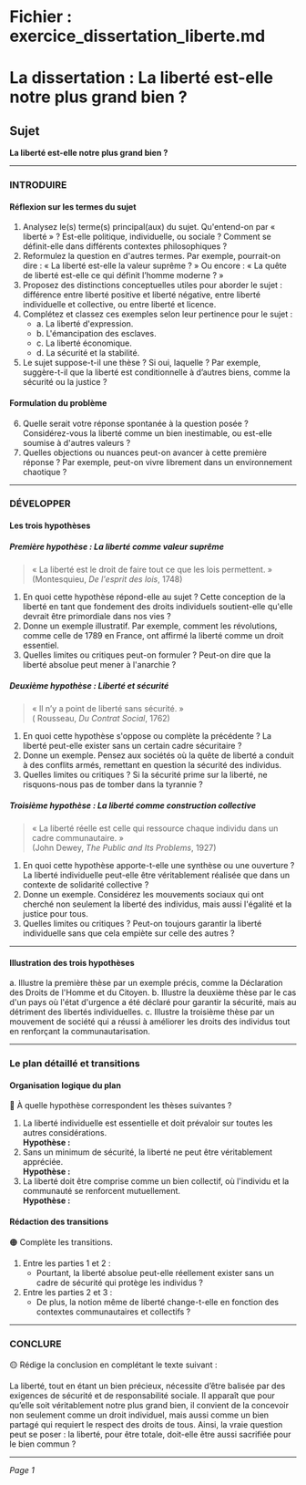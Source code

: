 # Fichier : exercice_dissertation_liberte.md

# La dissertation : La liberté est-elle notre plus grand bien ?

## Sujet
**La liberté est-elle notre plus grand bien ?**

---

### INTRODUIRE

#### Réflexion sur les termes du sujet

1. Analysez le(s) terme(s) principal(aux) du sujet. Qu'entend-on par « liberté » ? Est-elle politique, individuelle, ou sociale ? Comment se définit-elle dans différents contextes philosophiques ?
2. Reformulez la question en d'autres termes. Par exemple, pourrait-on dire : « La liberté est-elle la valeur suprême ? » Ou encore : « La quête de liberté est-elle ce qui définit l’homme moderne ? »
3. Proposez des distinctions conceptuelles utiles pour aborder le sujet : différence entre liberté positive et liberté négative, entre liberté individuelle et collective, ou entre liberté et licence.
4. Complétez et classez ces exemples selon leur pertinence pour le sujet :
   - a. La liberté d'expression.
   - b. L'émancipation des esclaves.
   - c. La liberté économique.
   - d. La sécurité et la stabilité.
5. Le sujet suppose-t-il une thèse ? Si oui, laquelle ? Par exemple, suggère-t-il que la liberté est conditionnelle à d’autres biens, comme la sécurité ou la justice ?

#### Formulation du problème

6. Quelle serait votre réponse spontanée à la question posée ? Considérez-vous la liberté comme un bien inestimable, ou est-elle soumise à d'autres valeurs ?
7. Quelles objections ou nuances peut-on avancer à cette première réponse ? Par exemple, peut-on vivre librement dans un environnement chaotique ?

---

### DÉVELOPPER

#### Les trois hypothèses

##### Première hypothèse : La liberté comme valeur suprême

> « La liberté est le droit de faire tout ce que les lois permettent. »  
> (Montesquieu, *De l'esprit des lois*, 1748)

1. En quoi cette hypothèse répond-elle au sujet ? Cette conception de la liberté en tant que fondement des droits individuels soutient-elle qu'elle devrait être primordiale dans nos vies ?
2. Donne un exemple illustratif. Par exemple, comment les révolutions, comme celle de 1789 en France, ont affirmé la liberté comme un droit essentiel.
3. Quelles limites ou critiques peut-on formuler ? Peut-on dire que la liberté absolue peut mener à l'anarchie ?

##### Deuxième hypothèse : Liberté et sécurité

> « Il n’y a point de liberté sans sécurité. »  
> ( Rousseau, *Du Contrat Social*, 1762)

1. En quoi cette hypothèse s'oppose ou complète la précédente ? La liberté peut-elle exister sans un certain cadre sécuritaire ? 
2. Donne un exemple. Pensez aux sociétés où la quête de liberté a conduit à des conflits armés, remettant en question la sécurité des individus.
3. Quelles limites ou critiques ? Si la sécurité prime sur la liberté, ne risquons-nous pas de tomber dans la tyrannie ?

##### Troisième hypothèse : La liberté comme construction collective

> « La liberté réelle est celle qui ressource chaque individu dans un cadre communautaire. »  
> (John Dewey, *The Public and Its Problems*, 1927)

1. En quoi cette hypothèse apporte-t-elle une synthèse ou une ouverture ? La liberté individuelle peut-elle être véritablement réalisée que dans un contexte de solidarité collective ?
2. Donne un exemple. Considérez les mouvements sociaux qui ont cherché non seulement la liberté des individus, mais aussi l'égalité et la justice pour tous.
3. Quelles limites ou critiques ? Peut-on toujours garantir la liberté individuelle sans que cela empiète sur celle des autres ?

---

#### Illustration des trois hypothèses

a. Illustre la première thèse par un exemple précis, comme la Déclaration des Droits de l'Homme et du Citoyen.
b. Illustre la deuxième thèse par le cas d'un pays où l'état d'urgence a été déclaré pour garantir la sécurité, mais au détriment des libertés individuelles.
c. Illustre la troisième thèse par un mouvement de société qui a réussi à améliorer les droits des individus tout en renforçant la communautarisation.

---

### Le plan détaillé et transitions

#### Organisation logique du plan

🔴 À quelle hypothèse correspondent les thèses suivantes ?

1. La liberté individuelle est essentielle et doit prévaloir sur toutes les autres considérations.  
   **Hypothèse :**  
2. Sans un minimum de sécurité, la liberté ne peut être véritablement appréciée.  
   **Hypothèse :**  
3. La liberté doit être comprise comme un bien collectif, où l'individu et la communauté se renforcent mutuellement.  
   **Hypothèse :**  

#### Rédaction des transitions

🟠 Complète les transitions.

1. Entre les parties 1 et 2 :  
   - Pourtant, la liberté absolue peut-elle réellement exister sans un cadre de sécurité qui protège les individus ?
2. Entre les parties 2 et 3 :  
   - De plus, la notion même de liberté change-t-elle en fonction des contextes communautaires et collectifs ?

---

### CONCLURE

🟡 Rédige la conclusion en complétant le texte suivant :

La liberté, tout en étant un bien précieux, nécessite d’être balisée par des exigences de sécurité et de responsabilité sociale. Il apparaît que pour qu’elle soit véritablement notre plus grand bien, il convient de la concevoir non seulement comme un droit individuel, mais aussi comme un bien partagé qui requiert le respect des droits de tous. Ainsi, la vraie question peut se poser : la liberté, pour être totale, doit-elle être aussi sacrifiée pour le bien commun ?

---

*Page 1*